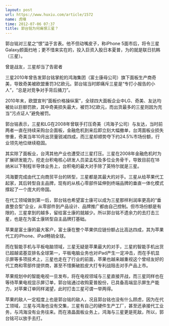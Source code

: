 ```yaml
---
layout: post
url: https://www.huxiu.com/article/1572
name: 虎嗅
time: 2012-07-06 07:37
title: 郭台铭为何痛恨三星？
---
```

郭台铭对三星之“恨”溢于言表。他不但动嘴皮子，称iPhone 5面市后，将令三星Galaxy颜面扫地；更不惜来实在的，投入巨资入股日本夏普，为的就是联日抗韩（三星）。

曾是战友，三星却当了告密者

三星2010年曾告发郭台铭掌舵的鸿海集团（富士康母公司）旗下面板生产商奇美，导致奇美被欧盟重罚3亿欧元。郭台铭当时即痛斥三星是“专打小报告的小人”，“总是对竞争对手背后捅刀”。

2010年末，欧盟宣判“面板价格操纵案”，全球四大面板企业中LG、奇美、友达均被处以巨额罚款，其中奇美损失最大，被罚3亿欧元，而出货最多的三星则因为充当“污点证人”避免被罚。

郭台铭表示，三星和LG在2008年曾联手打压奇美（鸿海子公司）与友达，当时前两者一直在持续采购台企面板，金融危机到来后即立刻大幅撤单，台湾面板业损失惨重，奇美当年10月出货量锐减四成，而三星却顺势夺下约24.5%市场份额，行业领先地位继续稳固。

其实除了面板业，台湾其他产业也遭受过三星打压。三星在2008年金融危机时为扩展研发能力，挖走台积电核心研发人员梁孟松及多位业务骨干，导致目前在18纳米以下制程半导体业务上，台积电的最大对手除了英特尔就是三星。

鸿海要完成由代工向商贸平台的转型，三星都是其最大的对手。三星从给苹果代工起家，其后转型自主品牌，现有的从核心零部件延伸到终端品牌的垂直一体化模式撑起了一个庞大的帝国。

在代工领域做到第一后，郭台铭也希望富士康可以成为三星那样利润率更高的“垂直整合型”企业，从零部件到产品设计、品牌推广都由自己控制。但市场份额是有限的，三星拿到的越多，留给富士康的就越少。所以郭台铭不遗余力的去打击三星，也是在为富士康转型自主品牌打基础。

苹果是富士康的最大客户，富士康在整个苹果供应链份额占比高达四成，其为苹果代工的iPhone、iPad畅销全球。

而在智能手机与平板电脑领域，三星无疑是苹果最大的对手，三星的智能手机出货已超越诺基亚排名全球第一，平板电脑业务也对iPad产生一定冲击，而在手机显示屏等多项技术上，三星也走在了行业的前面，苹果也越来越重视这个曾经友好的代工商和零部件提供商，甚至不惜撕破脸皮大打专利战阻击对手产品上市。

苹果规划中的智能电视一旦发布，将在电视领域与三星直接开战，而三星同样也在等待苹果电视显示屏订单，郭台铭通过收购夏普股份，已具备高端显示屏生产能力，对苹果订单同样渴望，此时打击三星可谓一举两得。

苹果的敌人一定程度上也是郭台铭的敌人，况且郭台铭也没有什么顾虑，因为在代工领域，三星与鸿海也没有交集，三星有自己的硬件生产工厂，甚至还承接代工业务，与鸿海没有业务往来。而在液晶面板业务上，鸿海与三星更是死敌，所以，郭台铭可以放手去打。

